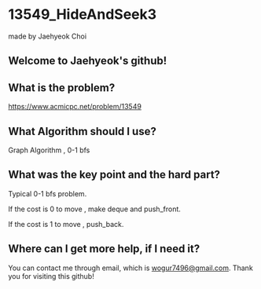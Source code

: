 # 13549_HideAndSeek3

made by Jaehyeok Choi

## Welcome to Jaehyeok's github!

## What is the problem?

https://www.acmicpc.net/problem/13549

## What Algorithm should I use?

Graph Algorithm , 0-1 bfs

## What was the key point and the hard part?

Typical 0-1 bfs problem.

If the cost is 0 to move , make deque and push_front.

If the cost is 1 to move , push_back.

## Where can I get more help, if I need it?

You can contact me through email, which is wogur7496@gmail.com.
Thank you for visiting this github!
